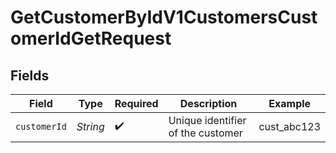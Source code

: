 # GetCustomerByIdV1CustomersCustomerIdGetRequest


## Fields

| Field                             | Type                              | Required                          | Description                       | Example                           |
| --------------------------------- | --------------------------------- | --------------------------------- | --------------------------------- | --------------------------------- |
| `customerId`                      | *String*                          | :heavy_check_mark:                | Unique identifier of the customer | cust_abc123                       |